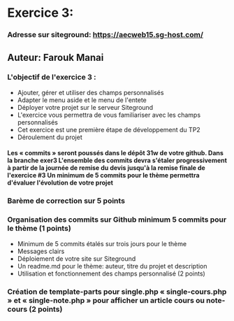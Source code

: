 # Exercice 3:

### Adresse sur siteground: https://aecweb15.sg-host.com/
## Auteur: Farouk Manai
### L'objectif de l'exercice 3 :

- Ajouter, gérer et utiliser des champs personnalisés
- Adapter le menu aside et le menu de l'entete
- Déployer votre projet sur le serveur Siteground
- L'exercice vous permettra de vous familiariser avec les champs personnalisés
- Cet exercice est une première étape de développement du TP2
- Déroulement du projet

#### Les « commits » seront poussés dans le dépôt 31w de votre github. Dans la branche exer3 L'ensemble des commits devra s'étaler progressivement à partir de la journée de remise du devis jusqu'à la remise finale de l'exercice #3 Un minimum de 5 commits pour le thème permettra d'évaluer l'évolution de votre projet

### Barème de correction sur 5 points
### Organisation des commits sur Github minimum 5 commits pour le thème (1 points)

- Minimum de 5 commits étalés sur trois jours pour le thème
- Messages clairs
- Déploiement de votre site sur Siteground
- Un readme.md pour le thème: auteur, titre du projet et description
- Utilisation et fonctionnement des champs personnalisé (2 points)

### Création de template-parts pour single.php « single-cours.php » et « single-note.php » pour afficher un article cours ou note-cours (2 points)









